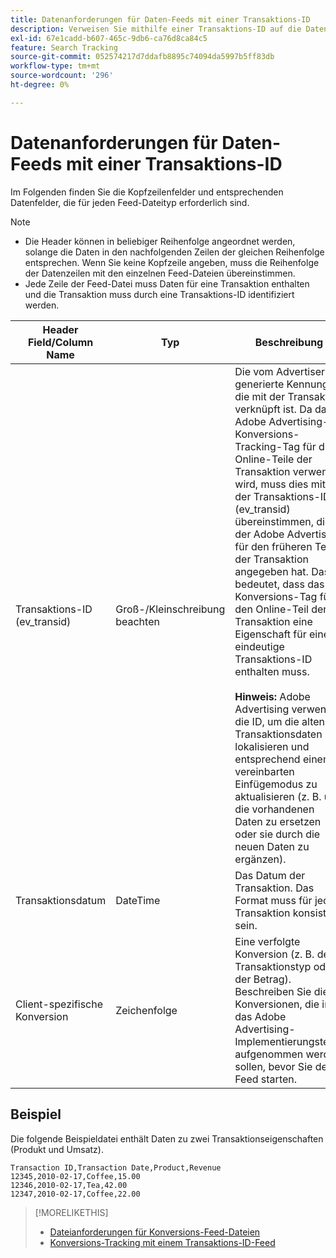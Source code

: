 ```yaml
---
title: Datenanforderungen für Daten-Feeds mit einer Transaktions-ID
description: Verweisen Sie mithilfe einer Transaktions-ID auf die Datenanforderungen für Daten-Feeds.
exl-id: 67e1cadd-b607-465c-9db6-ca76d8ca84c5
feature: Search Tracking
source-git-commit: 052574217d7ddafb8895c74094da5997b5ff83db
workflow-type: tm+mt
source-wordcount: '296'
ht-degree: 0%

---
```


# Datenanforderungen für Daten-Feeds mit einer Transaktions-ID

Im Folgenden finden Sie die Kopfzeilenfelder und entsprechenden Datenfelder, die für jeden Feed-Dateityp erforderlich sind.

>[!NOTE]
>* Die Header können in beliebiger Reihenfolge angeordnet werden, solange die Daten in den nachfolgenden Zeilen der gleichen Reihenfolge entsprechen. Wenn Sie keine Kopfzeile angeben, muss die Reihenfolge der Datenzeilen mit den einzelnen Feed-Dateien übereinstimmen.
>* Jede Zeile der Feed-Datei muss Daten für eine Transaktion enthalten und die Transaktion muss durch eine Transaktions-ID identifiziert werden.

| Header Field/Column Name | Typ | Beschreibung |
| ---- | ---- | ---- |
| Transaktions-ID (ev_transid) | Groß-/Kleinschreibung beachten | Die vom Advertiser generierte Kennung, die mit der Transaktion verknüpft ist. Da das Adobe Advertising-Konversions-Tracking-Tag für die Online-Teile der Transaktion verwendet wird, muss dies mit der Transaktions-ID (ev_transid) übereinstimmen, die der Adobe Advertising für den früheren Teil der Transaktion angegeben hat. Das bedeutet, dass das Konversions-Tag für den Online-Teil der Transaktion eine Eigenschaft für eine eindeutige Transaktions-ID enthalten muss.<br><br>**Hinweis:** Adobe Advertising verwendet die ID, um die alten Transaktionsdaten zu lokalisieren und entsprechend einem vereinbarten Einfügemodus zu aktualisieren (z. B. um die vorhandenen Daten zu ersetzen oder sie durch die neuen Daten zu ergänzen). |
| Transaktionsdatum | DateTime | Das Datum der Transaktion. Das Format muss für jede Transaktion konsistent sein. |
| Client-spezifische Konversion | Zeichenfolge | Eine verfolgte Konversion (z. B. der Transaktionstyp oder der Betrag). Beschreiben Sie die Konversionen, die in das Adobe Advertising-Implementierungsteam aufgenommen werden sollen, bevor Sie den Feed starten. |

## Beispiel

Die folgende Beispieldatei enthält Daten zu zwei Transaktionseigenschaften (Produkt und Umsatz).

```
Transaction ID,Transaction Date,Product,Revenue
12345,2010-02-17,Coffee,15.00
12346,2010-02-17,Tea,42.00
12347,2010-02-17,Coffee,22.00
```

>[!MORELIKETHIS]
>
>* [Dateianforderungen für Konversions-Feed-Dateien](feed-file-requirements.md)
>* [Konversions-Tracking mit einem Transaktions-ID-Feed](/help/search-social-commerce/tracking/feed-transaction-id.md)
